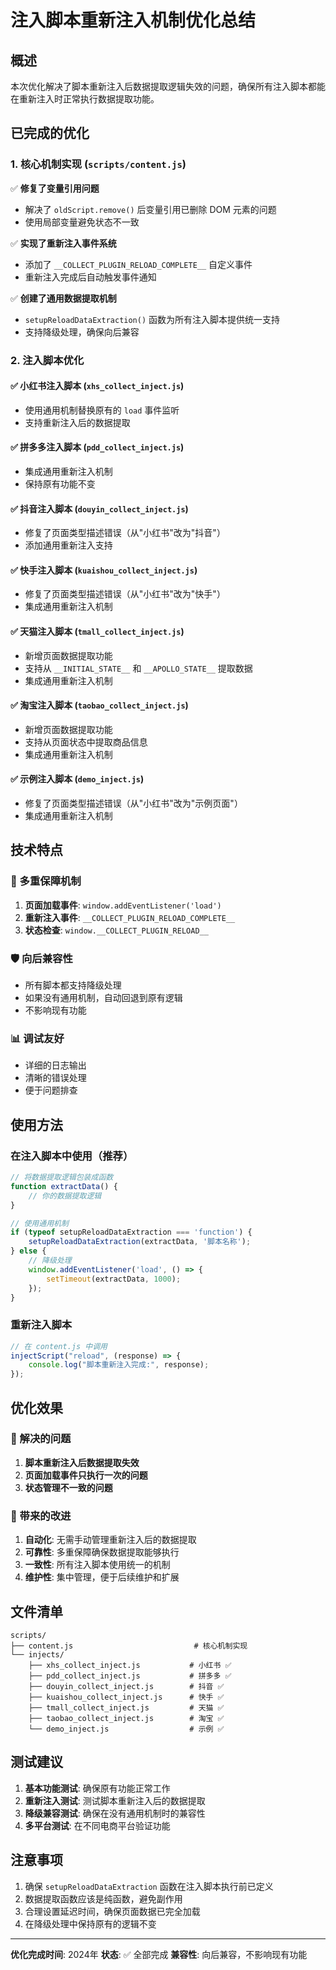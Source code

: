 # 注入脚本重新注入机制优化总结

## 概述

本次优化解决了脚本重新注入后数据提取逻辑失效的问题，确保所有注入脚本都能在重新注入时正常执行数据提取功能。

## 已完成的优化

### 1. 核心机制实现 (`scripts/content.js`)

✅ **修复了变量引用问题**
- 解决了 `oldScript.remove()` 后变量引用已删除 DOM 元素的问题
- 使用局部变量避免状态不一致

✅ **实现了重新注入事件系统**
- 添加了 `__COLLECT_PLUGIN_RELOAD_COMPLETE__` 自定义事件
- 重新注入完成后自动触发事件通知

✅ **创建了通用数据提取机制**
- `setupReloadDataExtraction()` 函数为所有注入脚本提供统一支持
- 支持降级处理，确保向后兼容

### 2. 注入脚本优化

#### ✅ 小红书注入脚本 (`xhs_collect_inject.js`)
- 使用通用机制替换原有的 `load` 事件监听
- 支持重新注入后的数据提取

#### ✅ 拼多多注入脚本 (`pdd_collect_inject.js`)
- 集成通用重新注入机制
- 保持原有功能不变

#### ✅ 抖音注入脚本 (`douyin_collect_inject.js`)
- 修复了页面类型描述错误（从"小红书"改为"抖音"）
- 添加通用重新注入支持

#### ✅ 快手注入脚本 (`kuaishou_collect_inject.js`)
- 修复了页面类型描述错误（从"小红书"改为"快手"）
- 集成通用重新注入机制

#### ✅ 天猫注入脚本 (`tmall_collect_inject.js`)
- 新增页面数据提取功能
- 支持从 `__INITIAL_STATE__` 和 `__APOLLO_STATE__` 提取数据
- 集成通用重新注入机制

#### ✅ 淘宝注入脚本 (`taobao_collect_inject.js`)
- 新增页面数据提取功能
- 支持从页面状态中提取商品信息
- 集成通用重新注入机制

#### ✅ 示例注入脚本 (`demo_inject.js`)
- 修复了页面类型描述错误（从"小红书"改为"示例页面"）
- 集成通用重新注入机制

## 技术特点

### 🔄 多重保障机制
1. **页面加载事件**: `window.addEventListener('load')`
2. **重新注入事件**: `__COLLECT_PLUGIN_RELOAD_COMPLETE__`
3. **状态检查**: `window.__COLLECT_PLUGIN_RELOAD__`

### 🛡️ 向后兼容性
- 所有脚本都支持降级处理
- 如果没有通用机制，自动回退到原有逻辑
- 不影响现有功能

### 📊 调试友好
- 详细的日志输出
- 清晰的错误处理
- 便于问题排查

## 使用方法

### 在注入脚本中使用（推荐）

```javascript
// 将数据提取逻辑包装成函数
function extractData() {
    // 你的数据提取逻辑
}

// 使用通用机制
if (typeof setupReloadDataExtraction === 'function') {
    setupReloadDataExtraction(extractData, '脚本名称');
} else {
    // 降级处理
    window.addEventListener('load', () => {
        setTimeout(extractData, 1000);
    });
}
```

### 重新注入脚本

```javascript
// 在 content.js 中调用
injectScript("reload", (response) => {
    console.log("脚本重新注入完成:", response);
});
```

## 优化效果

### 🎯 解决的问题
1. **脚本重新注入后数据提取失效**
2. **页面加载事件只执行一次的问题**
3. **状态管理不一致的问题**

### 🚀 带来的改进
1. **自动化**: 无需手动管理重新注入后的数据提取
2. **可靠性**: 多重保障确保数据提取能够执行
3. **一致性**: 所有注入脚本使用统一的机制
4. **维护性**: 集中管理，便于后续维护和扩展

## 文件清单

```
scripts/
├── content.js                           # 核心机制实现
└── injects/
    ├── xhs_collect_inject.js           # 小红书 ✅
    ├── pdd_collect_inject.js           # 拼多多 ✅
    ├── douyin_collect_inject.js        # 抖音 ✅
    ├── kuaishou_collect_inject.js      # 快手 ✅
    ├── tmall_collect_inject.js         # 天猫 ✅
    ├── taobao_collect_inject.js        # 淘宝 ✅
    └── demo_inject.js                  # 示例 ✅
```

## 测试建议

1. **基本功能测试**: 确保原有功能正常工作
2. **重新注入测试**: 测试脚本重新注入后的数据提取
3. **降级兼容测试**: 确保在没有通用机制时的兼容性
4. **多平台测试**: 在不同电商平台验证功能

## 注意事项

1. 确保 `setupReloadDataExtraction` 函数在注入脚本执行前已定义
2. 数据提取函数应该是纯函数，避免副作用
3. 合理设置延迟时间，确保页面数据已完全加载
4. 在降级处理中保持原有的逻辑不变

---

**优化完成时间**: 2024年
**状态**: ✅ 全部完成
**兼容性**: 向后兼容，不影响现有功能

